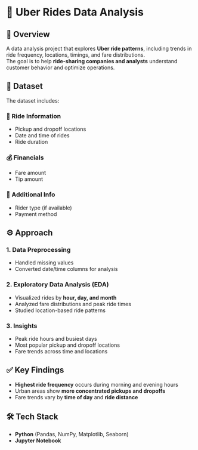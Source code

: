 # 🚖 Uber Rides Data Analysis

## 🔎 Overview
A data analysis project that explores **Uber ride patterns**, including trends in ride frequency, locations, timings, and fare distributions.  
The goal is to help **ride-sharing companies and analysts** understand customer behavior and optimize operations.


## 📂 Dataset
The dataset includes:  

### 📍 Ride Information
- Pickup and dropoff locations  
- Date and time of rides  
- Ride duration  

### 💰 Financials
- Fare amount  
- Tip amount  

### 👤 Additional Info
- Rider type (if available)  
- Payment method  



## ⚙️ Approach

### 1. Data Preprocessing
- Handled missing values  
- Converted date/time columns for analysis  

### 2. Exploratory Data Analysis (EDA)
- Visualized rides by **hour, day, and month**  
- Analyzed fare distributions and peak ride times  
- Studied location-based ride patterns  

### 3. Insights
- Peak ride hours and busiest days  
- Most popular pickup and dropoff locations  
- Fare trends across time and locations  



## ✅ Key Findings
- **Highest ride frequency** occurs during morning and evening hours  
- Urban areas show **more concentrated pickups and dropoffs**  
- Fare trends vary by **time of day** and **ride distance**  


## 🛠️ Tech Stack
- **Python** (Pandas, NumPy, Matplotlib, Seaborn)  
- **Jupyter Notebook**

